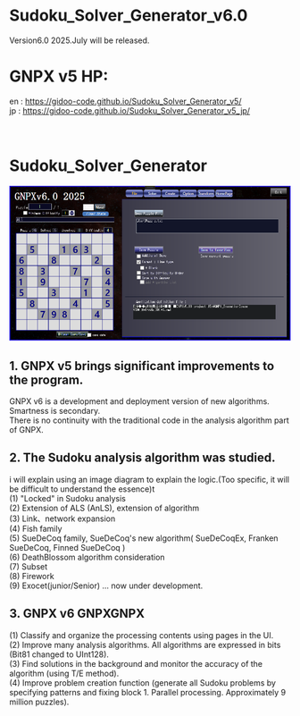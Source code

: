 # Sudoku_Solver_Generator_v6.0
  Version6.0 2025.July will be released.

# GNPX v5 HP:
  en : https://gidoo-code.github.io/Sudoku_Solver_Generator_v5/<br>
  jp : https://gidoo-code.github.io/Sudoku_Solver_Generator_v5_jp/<br>
<br><br>

# Sudoku_Solver_Generator
![GNPX](./images0/GNPX_start.png)<br>


## 1. GNPX v5 brings significant improvements to the program.<br>
   GNPX v6 is a development and deployment version of new algorithms. Smartness is secondary.<br>
   There is no continuity with the traditional code in the analysis algorithm part of GNPX.<br>

## 2. The Sudoku analysis algorithm was studied.<br>
   i will explain using an image diagram to explain the logic.(Too specific, it will be difficult to understand the essence)t<br>
  (1) "Locked" in Sudoku analysis<br>
  (2) Extension of ALS (AnLS), extension of algorithm<br>
  (3) Link、network expansion<br>
  (4) Fish family<br>
  (5) SueDeCoq family, SueDeCoq's new algorithm( SueDeCoqEx, Franken SueDeCoq, Finned SueDeCoq )<br>
  (6) DeathBlossom algorithm consideration<br>
  (7) Subset<br>
  (8) Firework<br>
  (9) Exocet(junior/Senior) ... now under development.<br>

## 3. GNPX v6 GNPXGNPX<br>
  (1) Classify and organize the processing contents using pages in the UI.<br>
  (2) Improve many analysis algorithms. All algorithms are expressed in bits (Bit81 changed to UInt128).<br>
  (3) Find solutions in the background and monitor the accuracy of the algorithm (using T/E method).<br>
  (4) Improve problem creation function (generate all Sudoku problems by specifying patterns and fixing block 1. Parallel processing. Approximately 9 million puzzles).<br>